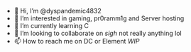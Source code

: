 - 👋 Hi, I’m @dyspandemic4832
- 👀 I’m interested in gaming, pr0ramm1g and Server hosting
- 🌱 I’m currently learning C
- 💞️ I’m looking to collaborate on *sigh* not really anything lol
- 📫 How to reach me on DC or Element *WIP*

<!---
dyspandemic4832/dyspandemic4832 is a ✨ special ✨ repository because its `README.md` (this file) appears on your GitHub profile.
You can click the Preview link to take a look at your changes.
--->
